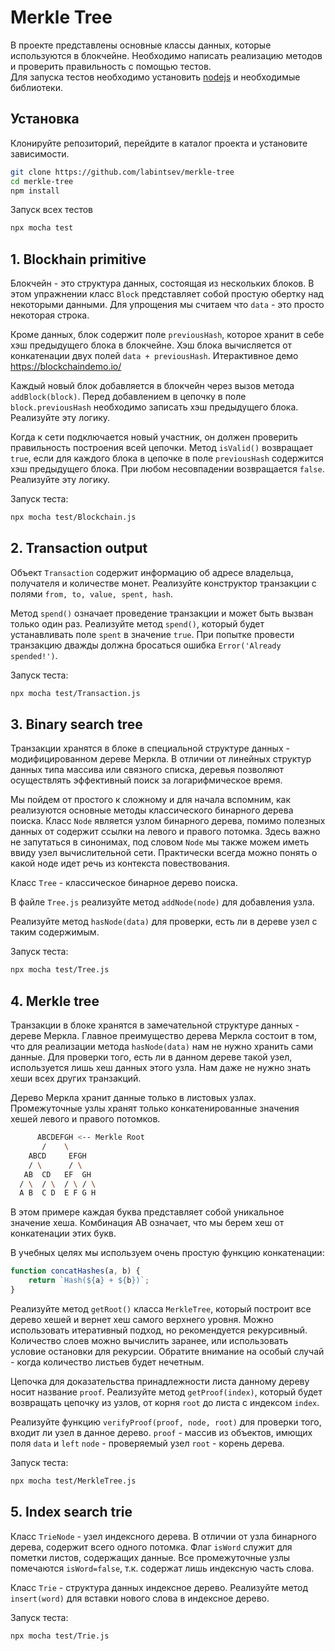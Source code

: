 # Merkle Tree

В проекте представлены основные классы данных, которые используются в блокчейне. 
Необходимо написать реализацию методов и проверить правильность с помощью тестов.  
Для запуска тестов необходимо установить [nodejs](https://nodejs.org/) и необходимые библиотеки.  

## Установка 

Клонируйте репозиторий, перейдите в каталог проекта и установите зависимости.  
```bash 
git clone https://github.com/labintsev/merkle-tree
cd merkle-tree
npm install
```

Запуск всех тестов 
```bash
npx mocha test
```

## 1. Blockhain primitive

Блокчейн - это структура данных, состоящая из нескольких блоков. 
В этом упражнении класс `Block` представляет собой простую обертку над некоторыми данными. 
Для упрощения мы считаем что `data` - это просто некоторая строка.  

Кроме данных, блок содержит поле `previousHash`, которое хранит в себе хэш предыдущего блока в блокчейне.
Хэш блока вычисляется от конкатенации двух полей `data + previousHash`. 
Итерактивное демо https://blockchaindemo.io/   

Каждый новый блок добавляется в блокчейн через вызов метода `addBlock(block)`. 
Перед добавлением в цепочку в поле `block.previousHash` необходимо записать хэш предыдущего блока. 
Реализуйте эту логику.  


Когда к сети подключается новый участник, он должен проверить правильность построения всей цепочки. 
Метод `isValid()` возвращает `true`, если для каждого блока в цепочке в поле `previousHash` содержится хэш предыдущего блока. 
При любом несовпадении возвращается `false`. 
Реализуйте эту логику.    

Запуск теста:  

```sh
npx mocha test/Blockchain.js
``` 

## 2. Transaction output

Объект `Transaction` содержит информацию об адресе владельца, получателя и количестве монет. 
Реализуйте конструктор транзакции с полями `from, to, value, spent, hash`. 

Метод `spend()` означает проведение транзакции и может быть вызван только один раз. 
Реализуйте метод `spend()`, который будет устанавливать поле `spent` в значение `true`. 
При попытке провести транзакцию дважды должна бросаться ошибка `Error('Already spended!')`.  

Запуск теста:  

```sh
npx mocha test/Transaction.js
``` 

## 3. Binary search tree 

Транзакции хранятся в блоке в специальной структуре данных - модифицированном дереве Меркла. 
В отличии от линейных структур данных типа массива или связного списка, деревья позволяют осуществлять эффективный поиск за логарифмическое время.  

Мы пойдем от простого к сложному и для начала вспомним, как реализуются основные методы классического бинарного дерева поиска. 
Класс `Node` является узлом бинарного дерева, помимо полезных данных от содержит ссылки на левого и правого потомка. 
Здесь важно не запутаться в синонимах, под словом `Node` мы также можем иметь ввиду узел вычислительной сети. 
Практически всегда можно понять о какой ноде идет речь из контекста повествования.  

Класс `Tree` - классическое бинарное дерево поиска.  

В файле `Tree.js` реализуйте метод `addNode(node)` для добавления узла. 

Реализуйте метод `hasNode(data)` для проверки, есть ли в дереве узел с таким содержимым.  

Запуск теста:  

```sh
npx mocha test/Tree.js
``` 


## 4. Merkle tree

Транзакции в блоке хранятся в замечательной структуре данных - дереве Меркла. 
Главное преимущество дерева Меркла состоит в том, что для реализации метода `hasNode(data)` нам не нужно хранить сами данные. 
Для проверки того, есть ли в данном дереве такой узел, используется лишь хеш данных этого узла. 
Нам даже не нужно знать хеши всех других транзакций. 

Дерево Меркла хранит данные только в листовых узлах. 
Промежуточные узлы хранят только конкатенированные значения хешей левого и правого потомков.  

```sh
      ABCDEFGH <-- Merkle Root  
       /    \  
    ABCD     EFGH  
    / \      / \  
   AB  CD   EF  GH  
  / \  / \  / \ / \  
  A B  C D  E F G H    
```
В этом примере каждая буква представляет собой уникальное значение хеша. 
Комбинация АВ означает, что мы берем хеш от конкатенации этих букв.  

В учебных целях мы используем очень простую функцию конкатенации: 

```js
function concatHashes(a, b) {
    return `Hash(${a} + ${b})`;
} 
``` 

Реализуйте метод `getRoot()` класса `MerkleTree`, который построит все дерево хешей и вернет хеш самого верхнего уровня. 
Можно использовать итеративный подход, но рекомендуется рекурсивный. 
Количество слоев можно вычислить заранее, или использовать условие остановки для рекурсии. 
Обратите внимание на особый случай - когда количество листьев будет нечетным.  

Цепочка для доказательства принадлежности листа данному дереву носит название `proof`. 
Реализуйте метод `getProof(index)`, который будет возвращать цепочку из узлов, от корня `root` до листа с индексом `index`.  


Реализуйте функцию `verifyProof(proof, node, root)` для проверки того, входит ли узел в данное дерево. 
`proof` - массив из объектов, имющих поля `data` и `left` 
`node` - проверяемый узел
`root` - корень дерева. 



Запуск теста:  

```sh
npx mocha test/MerkleTree.js
```  


## 5. Index search trie

Класс `TrieNode` - узел индексного дерева. 
В отличии от узла бинарного дерева, содержит всего одного потомка. 
Флаг `isWord` служит для пометки листов, содержащих данные. 
Все промежуточные узлы помечаются `isWord=false`, т.к. содержат лишь индексную часть слова.  

Класс `Trie` - структура данных индексное дерево. 
Реализуйте метод `insert(word)` для вставки нового слова в индексное дерево.  

Запуск теста:  

```sh
npx mocha test/Trie.js
```  

